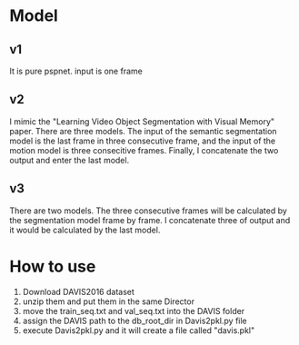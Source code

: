 # Model
## v1 
It is pure pspnet. input is one frame
## v2 
I mimic the "Learning Video Object Segmentation with Visual Memory" paper. There are three models. The input of the semantic segmentation model is the last frame in three consecutive frame, and the input of the motion model is three consecitive frames. Finally, I concatenate the two output and enter the last model.
## v3
There are two models. The three consecutive frames will be calculated by the segmentation model frame by frame. I concatenate three of output and it would be calculated by the last model.

# How to use
1. Download DAVIS2016 dataset
2. unzip them and put them in the same Director
3. move the train_seq.txt and val_seq.txt into the DAVIS folder
4. assign the DAVIS path to the db_root_dir in Davis2pkl.py file
5. execute Davis2pkl.py and it will create a file called "davis.pkl"


